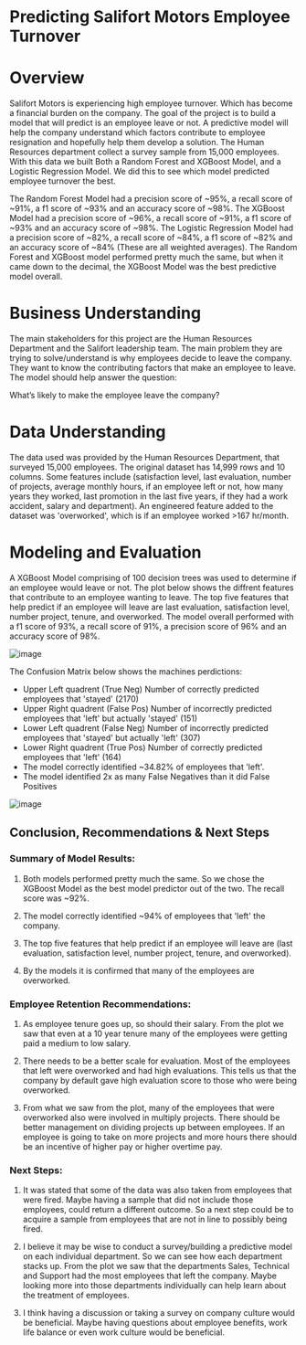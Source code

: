 # Predicting Salifort Motors Employee Turnover

# Overview
Salifort Motors is experiencing high employee turnover. Which has become a financial burden on the company. The goal of the project is to build a model that will predict is an employee leave or not. A predictive model will help the company understand which factors contribute to employee resignation and hopefully help them develop a solution. The Human Resources department collect a survey sample from 15,000 employees. With this data we built Both a Random Forest and XGBoost Model, and a Logistic Regression Model. We did this to see which model predicted employee turnover the best.

The Random Forest Model had a precision score of ~95%, a recall score of ~91%, a f1 score of ~93% and an accuracy score of ~98%.
The XGBoost Model had a precision score of ~96%, a recall score of ~91%, a f1 score of ~93% and an accuracy score of ~98%. 
The Logistic Regression Model had a precision score of ~82%, a recall score of ~84%, a f1 score of ~82% and an accuracy score of ~84% (These are all weighted averages).
The Random Forest and XGBoost model performed pretty much the same, but when it came down to the decimal, the XGBoost Model was the best predictive model overall. 

# Business Understanding 
The main stakeholders for this project are the Human Resources Department and the Salifort leadership team. The main problem they are trying to solve/understand is why employees decide to leave the company. They want to know the contributing factors that make an employee to leave. The model should help answer the question:

What’s likely to make the employee leave the company?

# Data Understanding 
The data used was provided by the Human Resources Department, that surveyed 15,000 employees. The original dataset has 14,999 rows and 10 columns. Some features include (satisfaction level, last evaluation, number of projects, average monthly hours, if an employee left or not, how many years they worked, last promotion in the last five years, if they had a work accident, salary and department). An engineered feature added to the dataset was 'overworked', which is if an employee worked >167 hr/month.

# Modeling and Evaluation 
A XGBoost Model comprising of 100 decision trees was used to determine if an employee would leave or not. The plot below shows the diffrent features that contribute to an employee wanting to leave. The top five features that help predict if an employee will leave are last evaluation, satisfaction level, number project, tenure, and overworked. The model overall performed with a f1 score of 93%, a recall score of 91%, a precision score of 96% and an accuracy score of 98%.

![image](https://github.com/CassandraNnaji/Salifort-Motors-Machine-Learning-project/assets/120784310/08f63181-a1bc-4e01-b338-549a47558990)


The Confusion Matrix below shows the machines perdictions:
- Upper Left quadrent (True Neg) Number of correctly predicted employees that 'stayed' (2170)
- Upper Right quadrent (False Pos) Number of incorrectly predicted employees that 'left' but actually 'stayed' (151)
- Lower Left quadrent (False Neg) Number of incorrectly predicted employees that 'stayed' but actually 'left' (307)
- Lower Right quadrent (True Pos) Number of correctly predicted employees that 'left' (164)
- The model correctly identified ~34.82% of employees that 'left'.
- The model identified 2x as many False Negatives than it did False Positives

![image](https://github.com/CassandraNnaji/Salifort-Motors-Machine-Learning-project/assets/120784310/5af60b63-c225-4a10-90e0-bcab2e98ab0a)

## Conclusion, Recommendations & Next Steps
### Summary of Model Results:
1. Both models performed pretty much the same. So we chose the XGBoost Model as the best model predictor out of the two. The recall score was ~92%.

2. The model correctly identified ~94% of employees that 'left' the company.

3. The top five features that help predict if an employee will leave are (last evaluation, satisfaction level,   number project, tenure, and overworked).

4. By the models it is confirmed that many of the employees are overworked.

### Employee Retention Recommendations:
1. As employee tenure goes up, so should their salary. From the plot we saw that even at a 10 year tenure many of the employees were getting paid a medium to low salary.

2. There needs to be a better scale for evaluation. Most of the employees that left were overworked and had high evaluations. This tells us that the company by default gave high evaluation score to those who were being overworked. 

3. From what we saw from the plot, many of the employees that were overworked also were involved in multiply projects. There should be better management on dividing projects up between employees. If an employee is going to take on more projects and more hours there should be an incentive of higher pay or higher overtime pay.

### Next Steps:
1. It was stated that some of the data was also taken from employees that were fired. Maybe having a sample that did not include those employees, could return a different outcome. So a next step could be to acquire a sample from employees that are not in line to possibly being fired.

2. I believe it may be wise to conduct a survey/building a predictive model on each individual department. So we can see how each department stacks up. From the plot we saw that the departments Sales, Technical and Support had the most employees that left the company. Maybe looking more into those departments individually can help learn about the treatment of employees.

3. I think having a discussion or taking a survey on company culture would be beneficial. Maybe having questions about employee benefits, work life balance or even work culture would be beneficial. 

